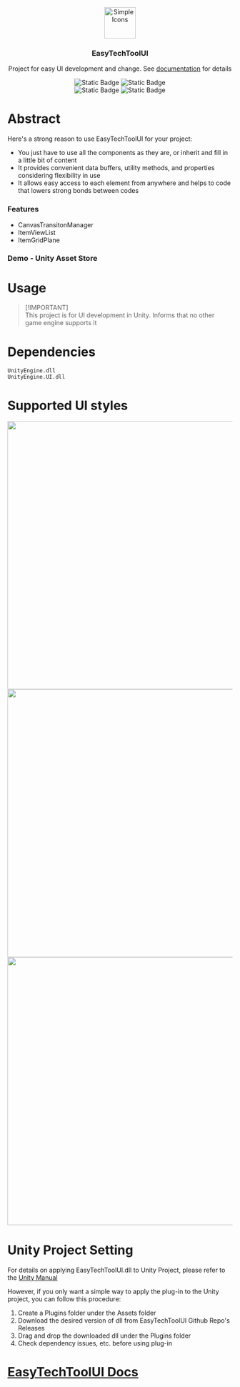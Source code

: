 <p align="center">
  <img src="https://simpleicons.org/icons/unity.svg" alt="Simple Icons" width=70>
  <h3 align="center">EasyTechToolUI</h3>
  <p align="center">
    Project for easy UI development and change. See <a href="https://galvanized-soda-726.notion.site/EasyTechTool-API-Docs-e75031634b364643b2fb7516a5114ae2?pvs=4" target="_blank">documentation</a> for details
  </p>
</p>

<p align="center">
  <img alt="Static Badge" src="https://img.shields.io/badge/Lang-CSharp-blue">
  <img alt="Static Badge" src="https://img.shields.io/badge/Target-Unity-green">
  <br>
  <img alt="Static Badge" src="https://img.shields.io/badge/Feature-Canvas_Transition-red">
  <img alt="Static Badge" src="https://img.shields.io/badge/Feature-Item_View_List-red">
</p>

# Abstract
Here's a strong reason to use EasyTechToolUI for your project:
- You just have to use all the components as they are, or inherit and fill in a little bit of content
- It provides convenient data buffers, utility methods, and properties considering flexibility in use
- It allows easy access to each element from anywhere and helps to code that lowers strong bonds between codes

### Features
- CanvasTransitonManager
- ItemViewList
- ItemGridPlane

### Demo - Unity Asset Store

# Usage
> [!IMPORTANT]\
> This project is for UI development in Unity. Informs that no other game engine supports it

# Dependencies
```
UnityEngine.dll
UnityEngine.UI.dll
```

# Supported UI styles
<p align="center">
  <img src="https://github.com/user-attachments/assets/31705b8c-a91f-4606-afb6-b00d18de2641" width=600>
  <br>
  <img src="https://github.com/user-attachments/assets/f9a6d304-a307-431a-9971-0e6eb19861b4" width=600>
  <br>
  <img src="https://github.com/user-attachments/assets/05ea0717-56bd-49da-baf0-0d7d3fa3a239" width=600>
</p>

# Unity Project Setting
For details on applying EasyTechToolUI.dll to Unity Project, please refer to the <a href="https://docs.unity3d.com/Manual/Plugins.html" target="_blank">Unity Manual</a>

However, if you only want a simple way to apply the plug-in to the Unity project, you can follow this procedure:
1. Create a Plugins folder under the Assets folder
2. Download the desired version of dll from EasyTechToolUI Github Repo's Releases
3. Drag and drop the downloaded dll under the Plugins folder
4. Check dependency issues, etc. before using plug-in

# <a href="https://galvanized-soda-726.notion.site/EasyTechTool-API-Docs-e75031634b364643b2fb7516a5114ae2?pvs=4" target="_blank">EasyTechToolUI Docs</a>
